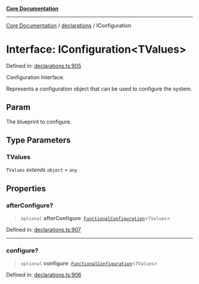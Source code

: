 [**Core Documentation**](../../README.md)

***

[Core Documentation](../../README.md) / [declarations](../README.md) / IConfiguration

# Interface: IConfiguration\<TValues\>

Defined in: [declarations.ts:905](https://github.com/stonemjs/core/blob/85781fe5b87769612839dd6b850ba45186d357fa/src/declarations.ts#L905)

Configuration Interface.

Represents a configuration object that can be used to configure the system.

## Param

The blueprint to configure.

## Type Parameters

### TValues

`TValues` *extends* `object` = `any`

## Properties

### afterConfigure?

> `optional` **afterConfigure**: [`FunctionalConfiguration`](../type-aliases/FunctionalConfiguration.md)\<`TValues`\>

Defined in: [declarations.ts:907](https://github.com/stonemjs/core/blob/85781fe5b87769612839dd6b850ba45186d357fa/src/declarations.ts#L907)

***

### configure?

> `optional` **configure**: [`FunctionalConfiguration`](../type-aliases/FunctionalConfiguration.md)\<`TValues`\>

Defined in: [declarations.ts:906](https://github.com/stonemjs/core/blob/85781fe5b87769612839dd6b850ba45186d357fa/src/declarations.ts#L906)
